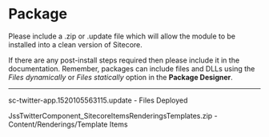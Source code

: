 # Package
Please include a .zip or .update file which will allow the module to be installed into a clean version of Sitecore.

If there are any post-install steps required then please include it in the documentation. Remember, packages can include files and DLLs using the *Files dynamically* or *Files statically* option in the **Package Designer**.


-----------------------------------------

sc-twitter-app.1520105563115.update
	-	Files Deployed
	
JssTwitterComponent_SitecoreItemsRenderingsTemplates.zip
	-	Content/Renderings/Template Items